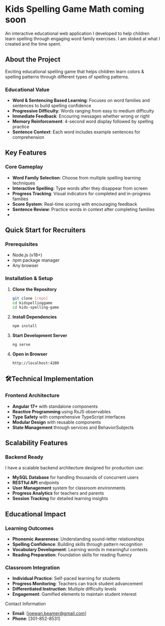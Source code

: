 # Kids Spelling Game Math coming soon

An interactive educational web application I developed to help children learn spelling through engaging word family exercises. I am stoked at what I created and the time spent.

## **About the Project**

Exciting educational spelling game that helps children learn colors & spelling patterns through different types of spelling patterns.

### **Educational Value**
- **Word & Sentencing Based Learning**: Focuses on word families and sentences to build spelling confidence
- **Progressive Difficulty**: Words ranging from easy to medium difficulty
- **Immediate Feedback**: Encouring messages whether wrong or right
- **Memory Reinforcement**: 4-second word display followed by spelling practice
- **Sentence Context**: Each word includes example sentences for comprehension

## **Key Features**

### **Core Gameplay**
- **Word Family Selection**: Choose from multiple spelling learning techniques
- **Interactive Spelling**: Type words after they disappear from screen
- **Progress Tracking**: Visual indicators for completed and in-progress families
- **Score System**: Real-time scoring with encouraging feedback
- **Sentence Review**: Practice words in context after completing families
- 
## **Quick Start for Recruiters**

### **Prerequisites**
- Node.js (v18+)
- npm package manager
- Any browser

### **Installation & Setup**

1. **Clone the Repository**
   ```bash
   git clone [repo]
   cd kidspellinggame
   cd kids-spelling-game
   ```

2. **Install Dependencies**
   ```bash
   npm install
   ```

3. **Start Development Server**
   ```bash
   ng serve
   ```

4. **Open in Browser**
   ```
   http://localhost:4200

## 🛠**Technical Implementation**

### **Frontend Architecture**
- **Angular 17+** with standalone components
- **Reactive Programming** using RxJS observables
- **Type Safety** with comprehensive TypeScript interfaces
- **Modular Design** with reusable components
- **State Management** through services and BehaviorSubjects

## **Scalability Features**

### **Backend Ready**
I have a scalable backend architecture designed for production use:

- **MySQL Database** for handling thousands of concurrent users
- **RESTful API** endpoints
- **User Management** system for classroom environments
- **Progress Analytics** for teachers and parents
- **Session Tracking** for detailed learning insights

## **Educational Impact**

### **Learning Outcomes**
- **Phonemic Awareness**: Understanding sound-letter relationships
- **Spelling Confidence**: Building skills through pattern recognition
- **Vocabulary Development**: Learning words in meaningful contexts
- **Reading Preparation**: Foundation skills for reading fluency

### **Classroom Integration**
- **Individual Practice**: Self-paced learning for students
- **Progress Monitoring**: Teachers can track student advancement
- **Differentiated Instruction**: Multiple difficulty levels
- **Engagement**: Gamified elements to maintain student interest


Contact Information
- **Email**: [joewan.beamer@gmail.com]
- **Phone**: [301-852-8531]
